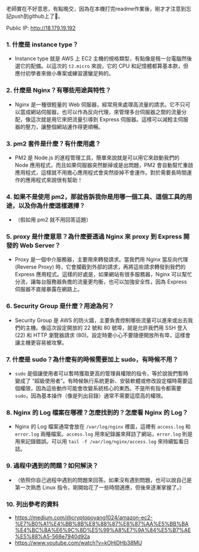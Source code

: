 

老師實在不好意思，有點晚交，因為在本機打完readme作業後，剛才才注意到忘記push到github上了🙏。

Public IP: http://18.179.19.192

### 1. 什麼是 instance type？
   - Instance type 就是 AWS 上 EC2 主機的規格類型，有點像是租一台電腦然後選它的配備。以這次的 `t2.micro` 來說，它的 CPU 和記憶體都算基本款，但應付初學者來做小專案或練習還蠻足夠的。

### 2. 什麼是 Nginx？有哪些用途與特性？
   - Nginx 是一種很輕量的 Web 伺服器，經常用來處理高流量的請求。它不只可以當成網站伺服器，也可以作為反向代理，來管理多台伺服器之間的流量分配，像這次就是用它來把流量引導到 Express 伺服器。這樣可以減輕主伺服器的壓力，讓整個網站運作得更順暢。

### 3. pm2 套件是什麼？有什麼用處？
   - PM2 是 Node.js 的進程管理工具，簡單來說就是可以用它來啟動我們的 Node 應用程式，而且如果伺服器突然斷掉或是出問題，PM2 會自動幫忙重啟應用程式，這樣就不用擔心應用程式會突然掛掉不會運作。對於需要長時間運作的應用程式來說很有幫助！

### 4. 如果不是使用 pm2，那就告訴我你是用哪一個工具、這個工具的用途，以及你為什麼這樣選擇？
   - （假如用 pm2 就不用回答這題）

### 5. proxy 是什麼意思？為什麼要透過 Nginx 來 proxy 到 Express 開發的 Web Server？
   - Proxy 是一個中介服務器，主要用來轉發請求。當我們用 Nginx 當反向代理 (Reverse Proxy) 時，它會攔截到外部的請求，再將這些請求轉發到我們的 Express 應用程式。這樣的好處是，如果網站有很多服務器，Nginx 可以幫忙分流，讓每台服務器負擔的流量更均衡，也可以加強安全性，因為 Express 伺服器不直接暴露在網路上。

### 6. Security Group 是什麼？用途為何？
   - Security Group 是 AWS 的防火牆，主要負責控制哪些流量可以進來或出去我們的主機。像這次設定開放的 22 號和 80 號埠，就是允許我們用 SSH 登入 (22) 和 HTTP 瀏覽器請求 (80)。設定時要小心不要隨便開放所有埠，這樣會讓主機更容易被攻擊。

### 7. 什麼是 sudo？為什麼有的時候需要加上 sudo，有時候不用？
   - `sudo` 是個讓使用者可以暫時獲取更高的管理員權限的指令，等於說我們暫時變成了 “超級使用者”。有時候執行系統更新、安裝軟體或修改設定檔時需要這個權限，因為這些動作可能會改變系統核心的東西。不是所有指令都需要 `sudo`，因為基本操作（像是列出目錄）通常不需要這麼高的權限。

### 8. Nginx 的 Log 檔案在哪裡？怎麼找到的？怎麼看 Nginx 的 Log？
   - Nginx 的 Log 檔案通常會放在 `/var/log/nginx` 裡面，這裡有 `access.log` 和 `error.log` 兩種檔案。`access.log` 用來紀錄誰來拜訪了網站，`error.log` 則是用來記錄錯誤。可以用 `tail -f /var/log/nginx/access.log` 來持續監看日誌。

### 9. 過程中遇到的問題？如何解決？
   - （依照你自己過程中遇到的問題來回答。如果沒有遇到問題，也可以說自己是第一次熟悉 Linux 指令，剛開始花了一些時間適應，但後來逐漸掌握了。）

### 10. 列出參考的資料
   -  https://medium.com/@cryptopoyang1024/amazon-ec2-%E7%B0%A1%E4%BB%8B%E8%88%87%E8%87%AA%E5%BB%BA%E4%BC%BA%E6%9C%8D%E5%99%A8%E7%9A%84%E5%B7%AE%E5%88%A5-568e7940d92a
   -  https://www.youtube.com/watch?v=kOHiDHb38MU
 
